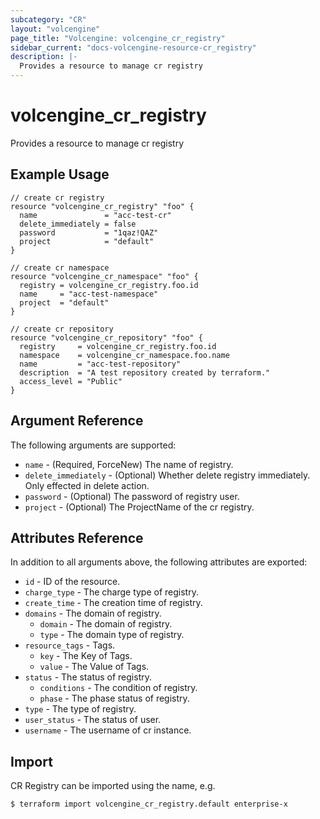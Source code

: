 ```yaml
---
subcategory: "CR"
layout: "volcengine"
page_title: "Volcengine: volcengine_cr_registry"
sidebar_current: "docs-volcengine-resource-cr_registry"
description: |-
  Provides a resource to manage cr registry
---
```

# volcengine_cr_registry
Provides a resource to manage cr registry
## Example Usage
```hcl
// create cr registry
resource "volcengine_cr_registry" "foo" {
  name               = "acc-test-cr"
  delete_immediately = false
  password           = "1qaz!QAZ"
  project            = "default"
}

// create cr namespace
resource "volcengine_cr_namespace" "foo" {
  registry = volcengine_cr_registry.foo.id
  name     = "acc-test-namespace"
  project  = "default"
}

// create cr repository
resource "volcengine_cr_repository" "foo" {
  registry     = volcengine_cr_registry.foo.id
  namespace    = volcengine_cr_namespace.foo.name
  name         = "acc-test-repository"
  description  = "A test repository created by terraform."
  access_level = "Public"
}
```
## Argument Reference
The following arguments are supported:
* `name` - (Required, ForceNew) The name of registry.
* `delete_immediately` - (Optional) Whether delete registry immediately. Only effected in delete action.
* `password` - (Optional) The password of registry user.
* `project` - (Optional) The ProjectName of the cr registry.

## Attributes Reference
In addition to all arguments above, the following attributes are exported:
* `id` - ID of the resource.
* `charge_type` - The charge type of registry.
* `create_time` - The creation time of registry.
* `domains` - The domain of registry.
    * `domain` - The domain of registry.
    * `type` - The domain type of registry.
* `resource_tags` - Tags.
    * `key` - The Key of Tags.
    * `value` - The Value of Tags.
* `status` - The status of registry.
    * `conditions` - The condition of registry.
    * `phase` - The phase status of registry.
* `type` - The type of registry.
* `user_status` - The status of user.
* `username` - The username of cr instance.


## Import
CR Registry can be imported using the name, e.g.
```
$ terraform import volcengine_cr_registry.default enterprise-x
```

